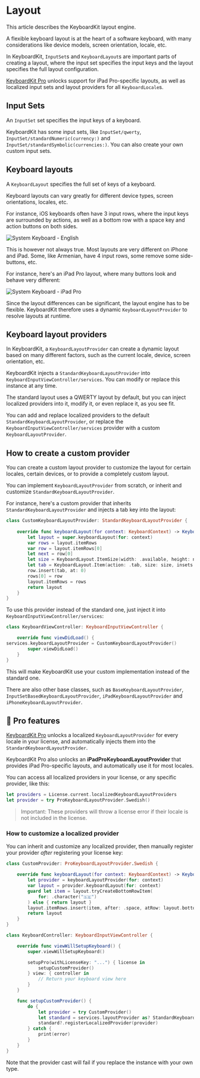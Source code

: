 # Layout

This article describes the KeyboardKit layout engine.

A flexible keyboard layout is at the heart of a software keyboard, with many considerations like device models, screen orientation, locale, etc.

In KeyboardKit, ``InputSet``s and ``KeyboardLayout``s are important parts of creating a layout, where the input set specifies the input keys and the layout specifies the full layout configuration.

[KeyboardKit Pro][Pro] unlocks support for iPad Pro-specific layouts, as well as localized input sets and layout providers for all ``KeyboardLocale``s.



## Input Sets

An ``InputSet`` set specifies the input keys of a keyboard.

KeyboardKit has some input sets, like ``InputSet/qwerty``, ``InputSet/standardNumeric(currency:)`` and ``InputSet/standardSymbolic(currencies:)``. You can also create your own custom input sets.



## Keyboard layouts

A ``KeyboardLayout`` specifies the full set of keys of a keyboard. 

Keyboard layouts can vary greatly for different device types, screen orientations, locales, etc.

For instance, iOS keyboards often have 3 input rows, where the input keys are surrounded by actions, as well as a bottom row with a space key and action buttons on both sides.

![System Keyboard - English](systemkeyboard-english-350.jpg)

This is however not always true. Most layouts are very different on iPhone and iPad. Some, like Armenian, have 4 input rows, some remove some side-buttons, etc. 

For instance, here's an iPad Pro layout, where many buttons look and behave very different:

![System Keyboard - iPad Pro](systemkeyboard-ipadpro.jpg)

Since the layout differences can be significant, the layout engine has to be flexible. KeyboardKit therefore uses a dynamic ``KeyboardLayoutProvider`` to resolve layouts at runtime. 



## Keyboard layout providers

In KeyboardKit, a ``KeyboardLayoutProvider`` can create a dynamic layout based on many different factors, such as the current locale, device, screen orientation, etc.

KeyboardKit injects a ``StandardKeyboardLayoutProvider`` into ``KeyboardInputViewController/services``. You can modify or replace this instance at any time.

The standard layout uses a QWERTY layout by default, but you can inject localized providers into it, modify it, or even replace it, as you see fit.

You can add and replace localized providers to the default ``StandardKeyboardLayoutProvider``, or replace the ``KeyboardInputViewController/services`` provider with a custom ``KeyboardLayoutProvider``.



## How to create a custom provider

You can create a custom layout provider to customize the layout for certain locales, certain devices, or to provide a completely custom layout.

You can implement ``KeyboardLayoutProvider`` from scratch, or inherit and customize ``StandardKeyboardLayoutProvider``.

For instance, here's a custom provider that inherits ``StandardKeyboardLayoutProvider`` and injects a tab key into the layout:

```swift
class CustomKeyboardLayoutProvider: StandardKeyboardLayoutProvider {
    
    override func keyboardLayout(for context: KeyboardContext) -> KeyboardLayout {
        let layout = super.keyboardLayout(for: context)
        var rows = layout.itemRows
        var row = layout.itemRows[0]
        let next = row[0]
        let size = KeyboardLayout.ItemSize(width: .available, height: next.size.height)
        let tab = KeyboardLayout.Item(action: .tab, size: size, insets: next.insets)
        row.insert(tab, at: 0)
        rows[0] = row
        layout.itemRows = rows
        return layout
    }
}
```

To use this provider instead of the standard one, just inject it into ``KeyboardInputViewController/services``:

```swift
class KeyboardViewController: KeyboardInputViewController {

    override func viewDidLoad() {
services.keyboardLayoutProvider = CustomKeyboardLayoutProvider()
        super.viewDidLoad()
    }
}
```

This will make KeyboardKit use your custom implementation instead of the standard one.

There are also other base classes, such as ``BaseKeyboardLayoutProvider``, ``InputSetBasedKeyboardLayoutProvider``, ``iPadKeyboardLayoutProvider`` and ``iPhoneKeyboardLayoutProvider``.



## 👑 Pro features

[KeyboardKit Pro][Pro] unlocks a localized ``KeyboardLayoutProvider`` for every locale in your license, and automatically injects them into the ``StandardKeyboardLayoutProvider``.

KeyboardKit Pro also unlocks an **iPadProKeyboardLayoutProvider** that provides iPad Pro-specific layouts, and automatically use it for most locales.

You can access all localized providers in your license, or any specific provider, like this:

```swift
let providers = License.current.localizedKeyboardLayoutProviders
let provider = try ProKeyboardLayoutProvider.Swedish()
```

> Important: These providers will throw a license error if their locale is not included in the license.


### How to customize a localized provider

You can inherit and customize any localized provider, then manually register your provider *after* registering your license key:

```swift
class CustomProvider: ProKeyboardLayoutProvider.Swedish {

    override func keyboardLayout(for context: KeyboardContext) -> KeyboardLayout {
        let provider = keyboardLayoutProvider(for: context)
        var layout = provider.keyboardLayout(for: context)
        guard let item = layout.tryCreateBottomRowItem(
            for: .character("🇸🇪")
        ) else { return layout }
        layout.itemRows.insert(item, after: .space, atRow: layout.bottomRowIndex)
        return layout
    }
}

class KeyboardController: KeyboardInputViewController {

    override func viewWillSetupKeyboard() {
        super.viewWillSetupKeyboard()

        setupPro(withLicenseKey: "...") { license in
            setupCustomProvider()
        } view: { controller in
            // Return your keyboard view here
        }
    }

    func setupCustomProvider() {
        do {
            let provider = try CustomProvider()
            let standard = services.layoutProvider as? StandardKeyboardLayoutProvider
            standard?.registerLocalizedProvider(provider)
        } catch {
            print(error)
        }
    }
}
```

Note that the provider cast will fail if you replace the instance with your own type.


[Pro]: https://github.com/KeyboardKit/KeyboardKitPro
